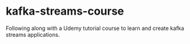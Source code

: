 # kafka-streams-course
Following along with a Udemy tutorial course to learn and create kafka streams applications.
